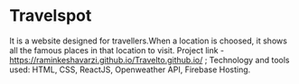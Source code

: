 # Travelspot
It is a website designed for travellers.When a location is choosed, it shows all the famous places in that location to visit.
Project link - https://raminkeshavarzi.github.io/Travelto.github.io/ ;
Technology and tools used:
HTML, CSS, ReactJS, Openweather API, Firebase Hosting.

